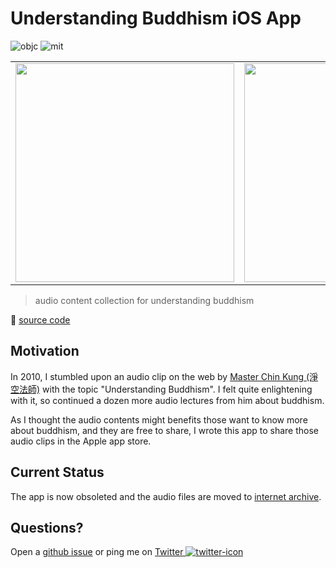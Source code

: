 # Understanding Buddhism iOS App

![objc] ![mit]

<table id="img-tb">
<tr>
<td><img src="https://i.imgur.com/KUqPBlS.png" width="350" /></td>
<td><img src="https://i.imgur.com/PDGmffF.png" width="350" /></td>
</tr>
</table>

> audio content collection for understanding buddhism

🔗 [source code](https://github.com/hoishing/buddhism-objc)

[objc]: https://img.shields.io/badge/lang-objective--c-blue
[mit]: https://img.shields.io/github/license/hoishing/buddhism-objc

## Motivation

In 2010, I stumbled upon an audio clip on the web by [Master Chin Kung (淨空法師)](https://en.wikipedia.org/wiki/Chin_Kung) with the topic "Understanding Buddhism". I felt quite enlightening with it, so continued a dozen more audio lectures from him about buddhism.

As I thought the audio contents might benefits those want to know more about buddhism, and they are free to share, I wrote this app to share those audio clips in the Apple app store.

## Current Status

The app is now obsoleted and the audio files are moved to [internet archive].

## Questions?

Open a [github issue] or ping me on [Twitter ![twitter-icon]][Twitter]

[github issue]: https://github.com/hoishing/buddhism-objc/issues
[Twitter]: https://twitter.com/intent/tweet?text=https://github.com/hoishing/buddhism-objc/%20%0D@hoishing
[twitter-icon]: https://api.iconify.design/logos/twitter.svg?width=20
[internet archive]: https://archive.org/details/@hoishing?and[]=subject%3A%22%E4%BD%9B%E6%95%99%22